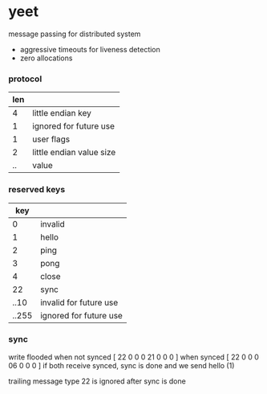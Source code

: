 yeet
====

message passing for distributed system

- aggressive timeouts for liveness detection
- zero allocations


### protocol

| len |                                |
|-----|--------------------------------|
| 4   | little endian key              |
| 1   | ignored for future use         |
| 1   | user flags                     |
| 2   | little endian value size       |
| ..  | value                          |


### reserved keys

| key   |                                  |
|-------|----------------------------------|
| 0     | invalid                          |
| 1     | hello                            |
| 2     | ping                             |
| 3     | pong                             |
| 4     | close                            |
| 22    | sync                             |
| ..10  | invalid for future use           |
| ..255 | ignored for future use           |



### sync

write flooded when not synced
[ 22 0 0 0 21 0 0 0 ]
when synced
[ 22 0 0 0 06 0 0 0 ]
if both receive synced, sync is done and we send hello (1)

trailing message type 22 is ignored after sync is done
